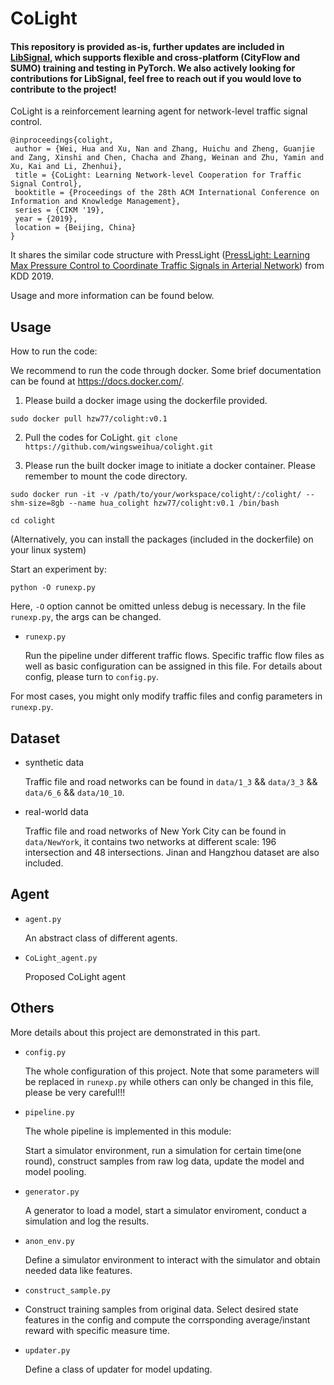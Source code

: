 # CoLight 

#### This repository is provided as-is, further updates are included in [LibSignal](https://darl-libsignal.github.io/), which supports flexible and cross-platform (CityFlow and SUMO) training and testing in PyTorch. We also actively looking for contributions for LibSignal, feel free to reach out if you would love to contribute to the project!

CoLight is a reinforcement learning agent for network-level traffic signal control. 

```
@inproceedings{colight,
 author = {Wei, Hua and Xu, Nan and Zhang, Huichu and Zheng, Guanjie and Zang, Xinshi and Chen, Chacha and Zhang, Weinan and Zhu, Yamin and Xu, Kai and Li, Zhenhui},
 title = {CoLight: Learning Network-level Cooperation for Traffic Signal Control},
 booktitle = {Proceedings of the 28th ACM International Conference on Information and Knowledge Management},
 series = {CIKM '19},
 year = {2019},
 location = {Beijing, China}
} 
```

It shares the similar code structure with PressLight ([PressLight: Learning Max Pressure Control to Coordinate Traffic Signals in Arterial Network](http://personal.psu.edu/hzw77/publications/presslight-kdd19.pdf)) from KDD 2019.

Usage and more information can be found below.

## Usage

How to run the code:

We recommend to run the code through docker. Some brief documentation can be found at https://docs.docker.com/.

1. Please build a docker image using the dockerfile provided.

``sudo docker pull hzw77/colight:v0.1``

2. Pull the codes for CoLight.
``git clone https://github.com/wingsweihua/colight.git``


3. Please run the built docker image to initiate a docker container. Please remember to mount the code directory.

``sudo docker run -it -v /path/to/your/workspace/colight/:/colight/ --shm-size=8gb --name hua_colight hzw77/colight:v0.1 /bin/bash``

``cd colight``

(Alternatively, you can install the packages (included in the dockerfile) on your linux system)

Start an experiment by:

``python -O runexp.py``

Here, ``-O`` option cannot be omitted unless debug is necessary. In the file ``runexp.py``, the args can be changed.

* ``runexp.py``

  Run the pipeline under different traffic flows. Specific traffic flow files as well as basic configuration can be assigned in this file. For details about config, please turn to ``config.py``.


For most cases, you might only modify traffic files and config parameters in ``runexp.py``.

## Dataset

* synthetic data

  Traffic file and road networks can be found in ``data/1_3`` && ``data/3_3`` && ``data/6_6`` && ``data/10_10``.

* real-world data

  Traffic file and road networks of New York City can be found in ``data/NewYork``, it contains two networks at different scale: 196 intersection and 48 intersections. Jinan and Hangzhou dataset are also included.



## Agent

* ``agent.py``

  An abstract class of different agents.

* ``CoLight_agent.py``

  Proposed CoLight agent

## Others

More details about this project are demonstrated in this part.

* ``config.py``

  The whole configuration of this project. Note that some parameters will be replaced in ``runexp.py`` while others can only be changed in this file, please be very careful!!!

* ``pipeline.py``

  The whole pipeline is implemented in this module:

  Start a simulator environment, run a simulation for certain time(one round), construct samples from raw log data, update the model and model pooling.

* ``generator.py``

  A generator to load a model, start a simulator enviroment, conduct a simulation and log the results.

* ``anon_env.py``

  Define a simulator environment to interact with the simulator and obtain needed data like features.

* ``construct_sample.py``

* Construct training samples from original data. Select desired state features in the config and compute the corrsponding average/instant reward with specific measure time.

* ``updater.py``

  Define a class of updater for model updating.

